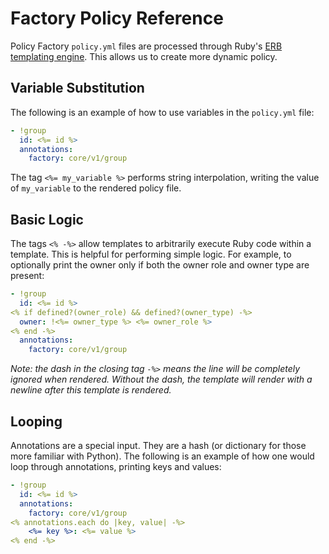 # Factory Policy Reference

Policy Factory `policy.yml` files are processed through Ruby's [ERB templating engine](https://docs.ruby-lang.org/en/3.2/ERB.html).  This allows us to create more dynamic policy.

## Variable Substitution

The following is an example of how to use variables in the `policy.yml` file:

```yml
- !group
  id: <%= id %>
  annotations:
    factory: core/v1/group
```

The tag `<%= my_variable %>` performs string interpolation, writing the value of `my_variable` to the rendered policy file.

## Basic Logic

The tags `<% -%>` allow templates to arbitrarily execute Ruby code within a template. This is helpful for performing simple logic.  For example, to optionally print the owner only if both the owner role and owner type are present:

```yml
- !group
  id: <%= id %>
<% if defined?(owner_role) && defined?(owner_type) -%>
  owner: !<%= owner_type %> <%= owner_role %>
<% end -%>
  annotations:
    factory: core/v1/group
```

*Note: the dash in the closing tag `-%>` means the line will be completely ignored when rendered.  Without the dash, the template will render with a newline after this template is rendered.*

## Looping

Annotations are a special input.  They are a hash (or dictionary for those more familiar with Python). The following is an example of how one would loop through annotations, printing keys and values:

```yml
- !group
  id: <%= id %>
  annotations:
    factory: core/v1/group
<% annotations.each do |key, value| -%>
    <%= key %>: <%= value %>
<% end -%>
```

